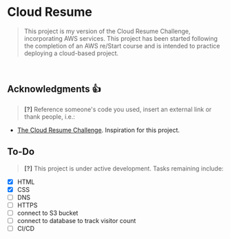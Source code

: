 # Cloud Resume

> This project is my version of the Cloud Resume Challenge, incorporating AWS services. This project has been started following the completion of an AWS re/Start course and is intended to practice deploying a cloud-based project.

<br>

## Acknowledgments :thumbsup:

> **[?]** Reference someone's code you used, insert an external link or thank people, i.e.:

- [The Cloud Resume Challenge](https://cloudresumechallenge.dev/docs/the-challenge/). Inspiration for this project.

## To-Do

> **[?]** This project is under active development. Tasks remaining include:

- [x] HTML
- [x] CSS
- [ ] DNS
- [ ] HTTPS
- [ ] connect to S3 bucket
- [ ] connect to database to track visitor count
- [ ] CI/CD
